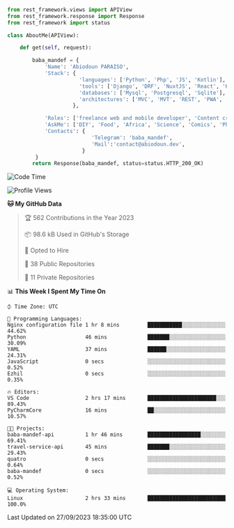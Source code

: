 ###
```python
from rest_framework.views import APIView
from rest_framework.response import Response
from rest_framework import status

class AboutMe(APIView):

    def get(self, request):

        baba_mandef = {
            'Name': 'Abiodoun PARAISO',
            'Stack': {
                       'languages': ['Python', 'Php', 'JS', 'Kotlin'],
                       'tools': ['Django', 'DRF', 'NuxtJS', 'React', 'Kotlin', 'Electron'],
                       'databases': ['Mysql', 'Postgresql', 'Sqlite'],
                       'architectures': ['MVC', 'MVT', 'REST', 'PWA', 'SPA', 'MicroServices']
                     },

            'Roles': ['freelance web and mobile developer', 'Content creator', 'Teacher', 'Mentor'],
            'AskMe': ['DIY', 'Food', 'Africa', 'Science', 'Comics', 'Photography', 'Tech', 'Programming'],
            'Contacts': {
                           'Telegram': 'baba_mandef',
                           'Mail':'contact@abiodoun.dev',
                        }
         }
        return Response(baba_mandef, status=status.HTTP_200_OK)

```                    

<!--START_SECTION:waka-->
![Code Time](http://img.shields.io/badge/Code%20Time-778%20hrs%2013%20mins-blue)

![Profile Views](http://img.shields.io/badge/Profile%20Views-0-blue)

**🐱 My GitHub Data** 

> 🏆 562 Contributions in the Year 2023
 > 
> 📦 98.6 kB Used in GitHub's Storage 
 > 
> 💼 Opted to Hire
 > 
> 📜 38 Public Repositories 
 > 
> 🔑 11 Private Repositories  
 > 
📊 **This Week I Spent My Time On** 

```text
⌚︎ Time Zone: UTC

💬 Programming Languages: 
Nginx configuration file 1 hr 8 mins         ███████████░░░░░░░░░░░░░░   44.62% 
Python                   46 mins             ███████░░░░░░░░░░░░░░░░░░   30.09% 
YAML                     37 mins             ██████░░░░░░░░░░░░░░░░░░░   24.31% 
JavaScript               0 secs              ░░░░░░░░░░░░░░░░░░░░░░░░░   0.52% 
Ezhil                    0 secs              ░░░░░░░░░░░░░░░░░░░░░░░░░   0.35%

🔥 Editors: 
VS Code                  2 hrs 17 mins       ██████████████████████░░░   89.43% 
PyCharmCore              16 mins             ██░░░░░░░░░░░░░░░░░░░░░░░   10.57%

🐱‍💻 Projects: 
baba-mandef-api          1 hr 46 mins        █████████████████░░░░░░░░   69.41% 
travel-service-api       45 mins             ███████░░░░░░░░░░░░░░░░░░   29.43% 
quatro                   0 secs              ░░░░░░░░░░░░░░░░░░░░░░░░░   0.64% 
baba-mandef              0 secs              ░░░░░░░░░░░░░░░░░░░░░░░░░   0.52%

💻 Operating System: 
Linux                    2 hrs 33 mins       █████████████████████████   100.0%

```


 Last Updated on 27/09/2023 18:35:00 UTC
<!--END_SECTION:waka-->
